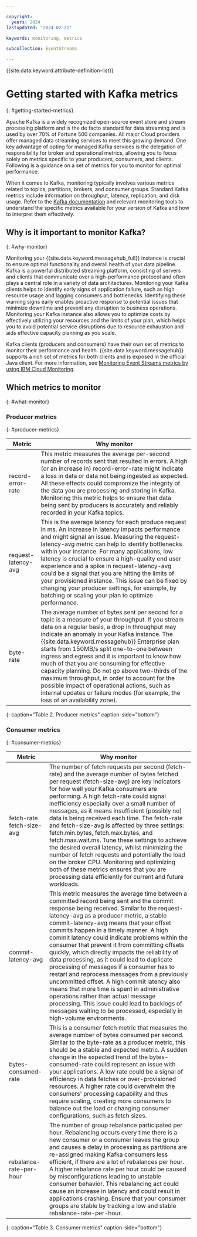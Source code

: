 ```yaml
---

copyright:
  years: 2024
lastupdated: "2024-02-21"

keywords: monitoring, metrics

subcollection: EventStreams

---
```


{{site.data.keyword.attribute-definition-list}}

# Getting started with Kafka metrics
{: #getting-started-metrics}

Apache Kafka is a widely recognized open-source event store and stream processing platform and is the de facto standard for data streaming and is used by over 70% of Fortune 500 companies. All major Cloud providers offer managed data streaming services to meet this growing demand. One key advantage of opting for managed Kafka services is the delegation of responsibility for broker and operational metrics, allowing you to focus solely on metrics specific to your producers, consumers, and clients. Following is a guidance on a set of metrics for you to monitor for optimal performance.

When it comes to Kafka, monitoring typically involves various metrics related to topics, partitions, brokers, and consumer groups. Standard Kafka metrics include information on throughput, latency, replication, and disk usage. Refer to the [Kafka documentation](https://kafka.apache.org/documentation/) and relevant monitoring tools to understand the specific metrics available for your version of Kafka and how to interpret them effectively.

## Why is it important to monitor Kafka?
{: #why-monitor}

Monitoring your {{site.data.keyword.messagehub_full}} instance is crucial to ensure optimal functionality and overall health of your data pipeline. Kafka is a powerful distributed streaming platform, consisting of servers and clients that communicate over a high-performance protocol and often plays a central role in a variety of data architectures. Monitoring your Kafka clients helps to identify early signs of application failure, such as high resource usage and lagging consumers and bottlenecks. Identifying these warning signs early enables proactive response to potential issues that minimize downtime and prevent any disruption to business operations. Monitoring your Kafka instance also allows you to optimize costs by effectively utilizing your resources and the limits of your plan, which helps you to avoid potential service disruptions due to resource exhaustion and aids effective capacity planning as you scale. 

Kafka clients (producers and consumers) have their own set of metrics to monitor their performance and health. {{site.data.keyword.messagehub}} supports a rich set of metrics for both clients and is exposed in the official Java client. For more information, see [Monitoring Event Streams metrics by using IBM Cloud Monitoring](/docs/EventStreams?topic=EventStreams-metrics).

## Which metrics to monitor
{: #what-monitor}

### Producer metrics
{: #producer-metrics}

| Metric | Why monitor |
| --- | --- |
| record-error-rate | This metric measures the average per-second number of records sent that resulted in errors. A high (or an increase in) record-error-rate might indicate a loss in data or data not being ingested as expected. All these effects could compromize the integrity of the data you are processing and storing in Kafka. Monitoring this metric helps to ensure that data being sent by producers is accurately and reliably recorded in your Kafka topics.  |
| request-latency-avg | This is the average latency for each produce request in ms. An increase in latency impacts performance and might signal an issue. Measuring the request-latency-avg metric can help to identify bottlenecks within your instance. For many applications, low latency is crucial to ensure a high-quality end user experience and a spike in request-latency-avg could be a signal that you are hitting the limits of your provisioned instance. This issue can be fixed by changing your producer settings, for example, by batching or scaling your plan to optimize performance.  |
| byte-rate  | The average number of bytes sent per second for a topic is a measure of your throughput. If you stream data on a regular basis, a drop in throughput may indicate an anomaly in your Kafka instance. The {{site.data.keyword.messagehub}} Enterprise plan starts from 150MB/s split one-to-one between ingress and egress and it is important to know how much of that you are consuming for effective capacity planning. Do not go above two-thirds of the maximum throughput, in order to account for the possible impact of operational actions, such as internal updates or failure modes (for example, the loss of an availability zone).  |
{: caption="Table 2. Producer metrics" caption-side="bottom"}

### Consumer metrics
{: #consumer-metrics}

| Metric | Why monitor |
| --- | --- |
| fetch-rate <br>fetch-size-avg| The number of fetch requests per second (fetch-rate) and the average number of bytes fetched per request (fetch-size-avg) are key indicators for how well your Kafka consumers are performing. A high fetch-rate could signal inefficiency especially over a small number of messages, as it means insufficient (possibly no) data is being received each time. The fetch-rate and fetch-size-avg is affected by three settings: fetch.min.bytes, fetch.max.bytes, and fetch.max.wait.ms. Tune these settings to achieve the desired overall latency, whilst minimizing the number of fetch requests and potentially the load on the broker CPU. Monitoring and optimizing both of these metrics ensures that you are processing data efficiently for current and future workloads. |
| commit-latency-avg | This metric measures the average time between a committed record being sent and the commit response being received. Similar to the request-latency-avg as a producer metric, a stable commit-latency-avg means that your offset commits happen in a timely manner. A high commit latency could indicate problems within the consumer that prevent it from committing offsets quickly, which directly impacts the reliability of data processing, as it could lead to duplicate processing of messages if a consumer has to restart and reprocess messages from a previously uncommitted offset. A high commit latency also means that more time is spent in administrative operations rather than actual message processing. This issue could lead to backlogs of messages waiting to be processed, especially in high-volume environments.   |
| bytes-consumed-rate | This is a consumer fetch metric that measures the average number of bytes consumed per second. Similar to the byte-rate as a producer metric, this should be a stable and expected metric. A sudden change in the expected trend of the bytes-consumed-rate could represent an issue with your applications. A low rate could be a signal of efficiency in data fetches or over-provisioned resources. A higher rate could overwhelm the consumers' processing capability and thus require scaling, creating more consumers to balance out the load or changing consumer configurations, such as fetch sizes. |
| rebalance-rate-per-hour | The number of group rebalance participated per hour. Rebalancing occurs every time there is a new consumer or a consumer leaves the group and causes a delay in processing as partitions are re-assigned making Kafka consumers less efficient, if there are a lot of rebalances per hour. A higher rebalance rate per hour could be caused by misconfigurations leading to unstable consumer behavior. This rebalancing act could cause an increase in latency and could result in applications crashing. Ensure that your consumer groups are stable by tracking a low and stable rebalance-rate-per-hour.  |
{: caption="Table 3. Consumer metrics" caption-side="bottom"}
